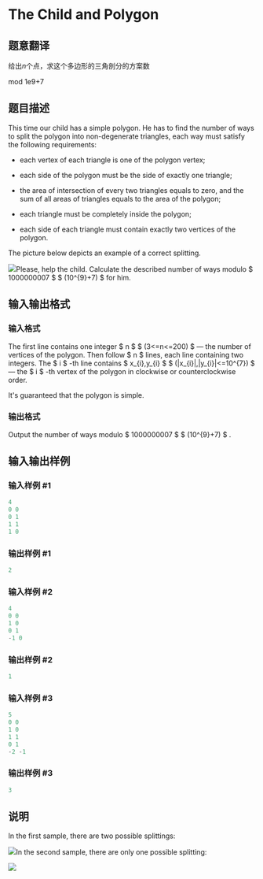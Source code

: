 # The Child and Polygon

## 题意翻译

给出$n$个点，求这个多边形的三角剖分的方案数

mod 1e9+7

## 题目描述

This time our child has a simple polygon. He has to find the number of ways to split the polygon into non-degenerate triangles, each way must satisfy the following requirements:

- each vertex of each triangle is one of the polygon vertex;

- each side of the polygon must be the side of exactly one triangle;

- the area of intersection of every two triangles equals to zero, and the sum of all areas of triangles equals to the area of the polygon;

- each triangle must be completely inside the polygon;

- each side of each triangle must contain exactly two vertices of the polygon.

The picture below depicts an example of a correct splitting.

![](https://cdn.luogu.com.cn/upload/vjudge_pic/CF437E/a8e2701cc66365983a77c546adbf6d2315ebb4eb.png)Please, help the child. Calculate the described number of ways modulo $ 1000000007 $ $ (10^{9}+7) $ for him.

## 输入输出格式

### 输入格式

The first line contains one integer $ n $ $ (3<=n<=200) $ — the number of vertices of the polygon. Then follow $ n $ lines, each line containing two integers. The $ i $ -th line contains $ x_{i},y_{i} $ $ (|x_{i}|,|y_{i}|<=10^{7}) $ — the $ i $ -th vertex of the polygon in clockwise or counterclockwise order.

It's guaranteed that the polygon is simple.

### 输出格式

Output the number of ways modulo $ 1000000007 $ $ (10^{9}+7) $ .

## 输入输出样例

### 输入样例 #1

```cpp
4
0 0
0 1
1 1
1 0

```
### 输出样例 #1

```cpp
2

```
### 输入样例 #2

```cpp
4
0 0
1 0
0 1
-1 0

```
### 输出样例 #2

```cpp
1

```
### 输入样例 #3

```cpp
5
0 0
1 0
1 1
0 1
-2 -1

```
### 输出样例 #3

```cpp
3

```
## 说明

In the first sample, there are two possible splittings:

![](https://cdn.luogu.com.cn/upload/vjudge_pic/CF437E/02e2009a70acb17a1ce2cf1ec7df448a4afdd92f.png)In the second sample, there are only one possible splitting:

![](https://cdn.luogu.com.cn/upload/vjudge_pic/CF437E/2a38e13bdc3c393812a8729aaf5a7d6b365647bf.png)

